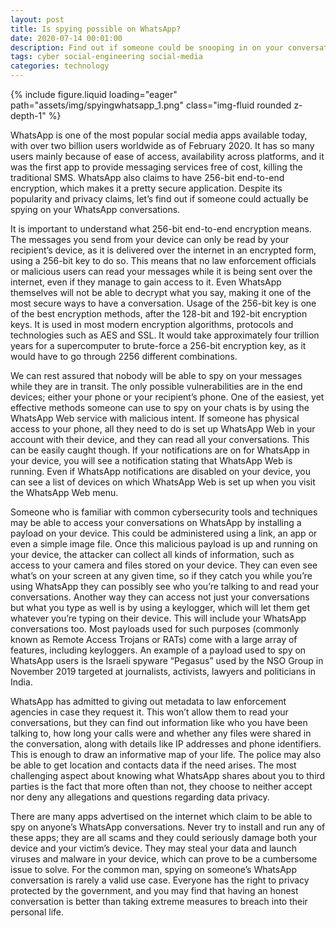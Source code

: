 ```yaml
---
layout: post
title: Is spying possible on WhatsApp?
date: 2020-07-14 00:01:00
description: Find out if someone could be snooping in on your conversations.
tags: cyber social-engineering social-media
categories: technology
---
```

<div class="row mt-3">
    <div class="col-sm mt-3 mt-md-0">
        {% include figure.liquid loading="eager" path="assets/img/spyingwhatsapp_1.png" class="img-fluid rounded z-depth-1" %}
    </div>
</div>

WhatsApp is one of the most popular social media apps available today, with over two billion users worldwide as of February 2020. It has so many users mainly because of ease of access, availability across platforms, and it was the first app to provide messaging services free of cost, killing the traditional SMS. WhatsApp also claims to have 256-bit end-to-end encryption, which makes it a pretty secure application. Despite its popularity and privacy claims, let’s find out if someone could actually be spying on your WhatsApp conversations.

It is important to understand what 256-bit end-to-end encryption means. The messages you send from your device can only be read by your recipient’s device, as it is delivered over the internet in an encrypted form, using a 256-bit key to do so. This means that no law enforcement officials or malicious users can read your messages while it is being sent over the internet, even if they manage to gain access to it. Even WhatsApp themselves will not be able to decrypt what you say, making it one of the most secure ways to have a conversation. Usage of the 256-bit key is one of the best encryption methods, after the 128-bit and 192-bit encryption keys. It is used in most modern encryption algorithms, protocols and technologies such as AES and SSL. It would take approximately four trillion years for a supercomputer to brute-force a 256-bit encryption key, as it would have to go through 2256 different combinations.

We can rest assured that nobody will be able to spy on your messages while they are in transit. The only possible vulnerabilities are in the end devices; either your phone or your recipient’s phone. One of the easiest, yet effective methods someone can use to spy on your chats is by using the WhatsApp Web service with malicious intent. If someone has physical access to your phone, all they need to do is set up WhatsApp Web in your account with their device, and they can read all your conversations. This can be easily caught though. If your notifications are on for WhatsApp in your device, you will see a notification stating that WhatsApp Web is running. Even if WhatsApp notifications are disabled on your device, you can see a list of devices on which WhatsApp Web is set up when you visit the WhatsApp Web menu.

Someone who is familiar with common cybersecurity tools and techniques may be able to access your conversations on WhatsApp by installing a payload on your device. This could be administered using a link, an app or even a simple image file. Once this malicious payload is up and running on your device, the attacker can collect all kinds of information, such as access to your camera and files stored on your device. They can even see what’s on your screen at any given time, so if they catch you while you’re using WhatsApp they can possibly see who you’re talking to and read your conversations. Another way they can access not just your conversations but what you type as well is by using a keylogger, which will let them get whatever you’re typing on their device. This will include your WhatsApp conversations too. Most payloads used for such purposes (commonly known as Remote Access Trojans or RATs) come with a large array of features, including keyloggers. An example of a payload used to spy on WhatsApp users is the Israeli spyware “Pegasus” used by the NSO Group in November 2019 targeted at journalists, activists, lawyers and politicians in India.

WhatsApp has admitted to giving out metadata to law enforcement agencies in case they request it. This won’t allow them to read your conversations, but they can find out information like who you have been talking to, how long your calls were and whether any files were shared in the conversation, along with details like IP addresses and phone identifiers. This is enough to draw an informative map of your life. The police may also be able to get location and contacts data if the need arises. The most challenging aspect about knowing what WhatsApp shares about you to third parties is the fact that more often than not, they choose to neither accept nor deny any allegations and questions regarding data privacy.

There are many apps advertised on the internet which claim to be able to spy on anyone’s WhatsApp conversations. Never try to install and run any of these apps; they are all scams and they could seriously damage both your device and your victim’s device. They may steal your data and launch viruses and malware in your device, which can prove to be a cumbersome issue to solve. For the common man, spying on someone’s WhatsApp conversation is rarely a valid use case. Everyone has the right to privacy protected by the government, and you may find that having an honest conversation is better than taking extreme measures to breach into their personal life.